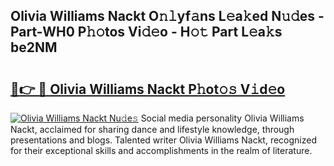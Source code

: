 ## Olivia Williams Nackt O𝚗𝚕yf𝚊ns L𝚎a𝚔ed N𝚞𝚍es - Part-WH0 P𝚑𝚘tos Vi𝚍𝚎o - H𝚘𝚝 Part L𝚎a𝚔s be2NM

# <h2><a href="http://kf54le.oniu.top/?m=Olivia+Williams+Nackt">🔗👉 🔴 Olivia Williams Nackt P𝚑ot𝚘𝚜 V𝚒d𝚎o</a></h2>

[![Olivia Williams Nackt Nu𝚍e𝚜](https://i.imgur.com/0qMVB7G.gif)](http://kf54le.oniu.top/?m=Olivia+Williams+Nackt)
Social media personality Olivia Williams Nackt, acclaimed for sharing dance and lifestyle knowledge, through presentations and blogs. Talented writer Olivia Williams Nackt, recognized for their exceptional skills and accomplishments in the realm of literature.  
